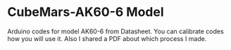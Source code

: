 # CubeMars-AK60-6 Model
Arduino codes for model AK60-6 from Datasheet.
You can calibrate codes how you will use it.
Also I shared a PDF about which process I made.

